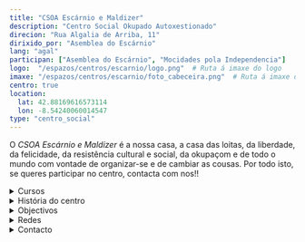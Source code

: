 ```yaml
---
title: "CSOA Escárnio e Maldizer"
description: "Centro Social Okupado Autoxestionado"
direcion: "Rua Algalia de Arriba, 11"
dirixido_por: "Asemblea do Escárnio"
lang: "agal"
participan: ["Asemblea do Escárnio", "Mocidades pola Independencia"]
logo:  "/espazos/centros/escarnio/logo.png"  # Ruta á imaxe do logo
imaxe: "/espazos/centros/escarnio/foto_cabeceira.png"  # Ruta á imaxe de fondo
centro: true
location:
  lat: 42.88169616573114
  lon: -8.54240060014547
type: "centro_social"
---
```


 O *CSOA Escárnio e Maldizer* é a nossa casa, a casa das loitas, da liberdade, da felicidade, da resistência cultural e social, da okupaçom e de todo o mundo com vontade de organizar-se e de cambiar as cousas. Por todo isto, se queres participar no centro, contacta com nos!!


<details>
  <summary>Cursos</summary>
  <p>Começam os cursos do Escárnio:</p>
  <ul>
    <li>🌼 SEGUNDAS, 19.00h: Iniciaçom à pandeireta 🎶</li>
    <li>🌸 TERÇAS (a partir de janeiro), 21:00h: Círculo de inglés 👅</li>
    <li>🏵️ QUARTAS, 20:30h: Micros abertos 🎤</li>
    <li>💮 QUINTAS, 19:00h: Talher de movimento: o discurso corporal 💃</li>
    <li>🍀 SÁBADOS, 12:30 a 15:00: Clube de bordado 🪡</li>
  </ul>
  <p>Todos os cursos som abertos e gratuitos.</p>
</details>

<details>
  <summary>História do centro</summary>
  <p>O Centro Social A Fenda foi fundado en 1998 por un colectivo de activistas interesados en construír espazos para a acción e o debate. Desde entón, converteuse nun referente para a comunidade local.</p>
</details>


<details>
  <summary>Objectivos</summary>
  <ul>
    <li>Promover a educación popular.</li>
    <li>Fomentar o activismo político e cultural.</li>
    <li>Organizar eventos para fortalecer a comunidade.</li>
  </ul>
</details>

<details>
  <summary>Redes</summary>
  <p>Os horarios habituais do centro son os seguintes:</p>
  <ul>
    <li><strong>Luns a venres:</strong> 16:00 - 21:00.</li>
    <li><strong>Sábados:</strong> 10:00 - 14:00 e 16:00 - 20:00.</li>
    <li><strong>Domingos:</strong> Pechado, excepto para eventos programados.</li>
  </ul>
</details>

<details>
  <summary>Contacto</summary>
  <p>Podes contactar connosco a través de:</p>
  <ul>
    <li>Email: contacto@afenda.org</li>
    <li>Teléfono: 698 123 456</li>
    <li>Enderezo: Rúa dos Activistas, 12, 15001 A Coruña</li>
  </ul>
</details>